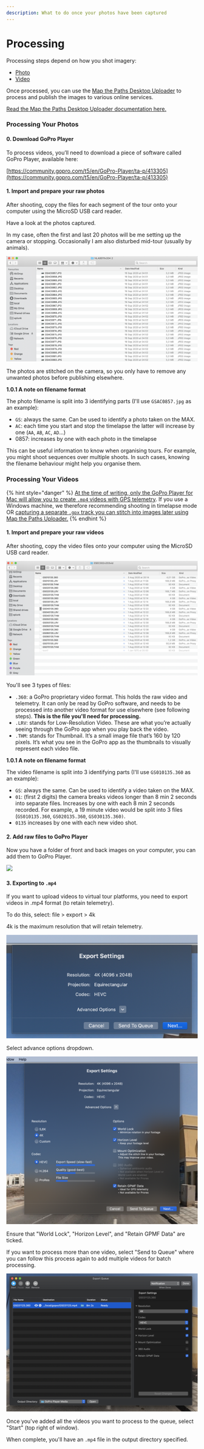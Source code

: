 ```yaml
---
description: What to do once your photos have been captured
---
```


# Processing

Processing steps depend on how you shot imagery:

* [Photo](processing.md#processing-your-photos)
* [Video](processing.md#processing-your-videos)

Once processed, you can use the [Map the Paths Desktop Uploader](http://www.mapthepaths.com/uploader) to process and publish the images to various online services.

[Read the Map the Paths Desktop Uploader documentation here.](../../mtp-desktop-uploader/overview.md)

### Processing Your Photos

#### 0. Download GoPro Player

To process videos, you’ll need to download a piece of software called GoPro Player, available here:

[https://community.gopro.com/t5/en/GoPro-Player/ta-p/413305](https://community.gopro.com/t5/en/GoPro-Player/ta-p/413305)

#### 1. Import and prepare your raw photos

After shooting, copy the files for each segment of the tour onto your computer using the MicroSD USB card reader.

Have a look at the photos captured.

In my case, often the first and last 20 photos will be me setting up the camera or stopping. Occasionally I am also disturbed mid-tour \(usually by animals\).

![](../../.gitbook/assets/screenshot-2020-10-24-at-20.53.42.png)

The photos are stitched on the camera, so you only have to remove any unwanted photos before publishing elsewhere.

**1.0.1 A note on filename format**

The photo filename is split into 3 identifying parts \(I'll use `GSAC0857.jpg` as an example\):

* `GS`: always the same. Can be used to identify a photo taken on the MAX.
* `AC`: each time you start and stop the timelapse the latter will increase by one \(`AA`, `AB`, `AC`, `AD`...\)
* 0857: increases by one with each photo in the timelapse

This can be useful information to know when organising tours. For example, you might shoot sequences over multiple shoots. In such cases, knowing the filename behaviour might help you organise them.

### Processing Your Videos

{% hint style="danger" %}
[At the time of writing, only the GoPro Player for Mac will allow you to create `.mp4` videos with GPS telemetry](https://community.gopro.com/t5/Cameras/No-GPS-Data-on-Gopro-MAX-360-mp4-s-GoPro-MAX-Exporter-Windows/m-p/655876#/M154733). If you use a Windows machine, we therefore recommending shooting in timelapse mode OR [capturing a separate `.gpx` track you can stitch into images later using Map the Paths Uploader.](../../mtp-desktop-uploader/developer-docs/functions.md#12-add-gpx-track)
{% endhint %}

#### 1. Import and prepare your raw videos

After shooting, copy the video files onto your computer using the MicroSD USB card reader.

![](../../.gitbook/assets/screenshot-2020-10-24-at-21.06.20.png)

You'll see 3 types of files:

* `.360`:  a GoPro proprietary video format. This holds the raw video and telemetry. It can only be read by GoPro software, and needs to be processed into another video format for use elsewhere \(see following steps\). **This is the file you'll need for processing.**
* `.LRV`: stands for Low-Resolution Video. These are what you’re actually seeing through the GoPro app when you play back the video.
* `.THM`: stands for Thumbnail. It’s a small image file that’s 160 by 120 pixels. It’s what you see in the GoPro app as the thumbnails to visually represent each video file.

**1.0.1 A note on filename format**

The video filename is split into 3 identifying parts \(I'll use `GS010135.360` as an example\):

* `GS`: always the same. Can be used to identify a video taken on the MAX.
* `01`: \(first 2 digits\) the camera breaks videos longer than 8 min 2 seconds into separate files. Increases by one with each 8 min 2 seconds recorded. For example, a 19 minute video would be split into 3 files \(`GS010135.360`, `GS020135.360`, `GS030135.360)`.
* `0135` increases by one with each new video shot.

#### 2. Add raw files to GoPro Player

Now you have a folder of front and back images on your computer, you can add them to GoPro Player.

![](../../.gitbook/assets/screenshot-2020-10-24-at-21.22.35.png)

#### 3. Exporting to `.mp4`

If you want to upload videos to virtual tour platforms, you need to export videos in .mp4 format \(to retain telemetry\).

To do this, select: file &gt; export &gt; 4k

4k is the maximum resolution that will retain telemetry.

![](../../.gitbook/assets/screenshot-2020-10-24-at-21.24.16.png)

Select advance options dropdown.

![](../../.gitbook/assets/screenshot-2020-10-24-at-21.24.41.png)

Ensure that "World Lock", "Horizon Level", and "Retain GPMF Data" are ticked.

If you want to process more than one video, select "Send to Queue" where you can follow this process again to add multiple videos for batch processing.

![](../../.gitbook/assets/screenshot-2020-10-24-at-21.25.44.png)

Once you've added all the videos you want to process to the queue, select "Start" \(top right of window\).

When complete, you'll have an `.mp4` file in the output directory specified.

